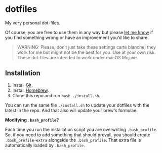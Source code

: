 # dotfiles

My very personal dot-files. 

Of course, you are free to use them in any way but please [let me know](https://github.com/jrobinsonc/dotfiles/issues/new) if you find something wrong or have an improvement you'd like to share.

> WARNING: Please, don’t just take these settings carte blanche; they work for me but might not be the best for you. Use at your own risk. These dot-files are intended to work under macOS Mojave.

## Installation

1. Install [Git](https://git-scm.com/).
1. Install [Homebrew](https://brew.sh/).
1. Clone this repo and run `bash ./install.sh`.

You can run the same file `./install.sh` to update your dotfiles with the latest in the repo. And that also will update your brew's formulae.

**Modifying `.bash_profile`?**

Each time you run the installation script you are overwriting `.bash_profile`. So, if you need to add something that should prevail, you should create `.bash_profile-extra` alongside the `.bash_profile`. That extra file is automatically loaded by `.bash_profile`.